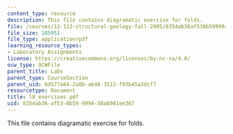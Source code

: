 ```yaml
---
content_type: resource
description: This file contains diagramatic exercise for folds.
file: /courses/12-113-structural-geology-fall-2005/8354ab36af530b59999458a8981ee367_l8_exercises.pdf
file_size: 185951
file_type: application/pdf
learning_resource_types:
- Laboratory Assignments
license: https://creativecommons.org/licenses/by-nc-sa/4.0/
ocw_type: OCWFile
parent_title: Labs
parent_type: CourseSection
parent_uid: 6d577a64-2a0b-a648-3512-f93b45a3dcf7
resourcetype: Document
title: l8_exercises.pdf
uid: 8354ab36-af53-0b59-9994-58a8981ee367
---
```

This file contains diagramatic exercise for folds.
